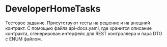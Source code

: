 # DeveloperHomeTasks
Тестовое задание. Присутствуют тесты на решение и на внешний контракт. С помощью файла api-docs.yaml, 
где хранится описание контракта, сгенерирован интерфейс для REST контроллера и пара DTO с ENUM файлом.